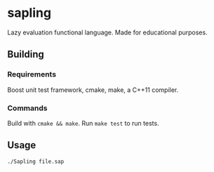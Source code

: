 # sapling
Lazy evaluation functional language. Made for educational purposes.

## Building
### Requirements
Boost unit test framework, cmake, make, a C++11 compiler.
### Commands
Build with `cmake && make`.
Run `make test` to run tests.
## Usage
`./Sapling file.sap`
